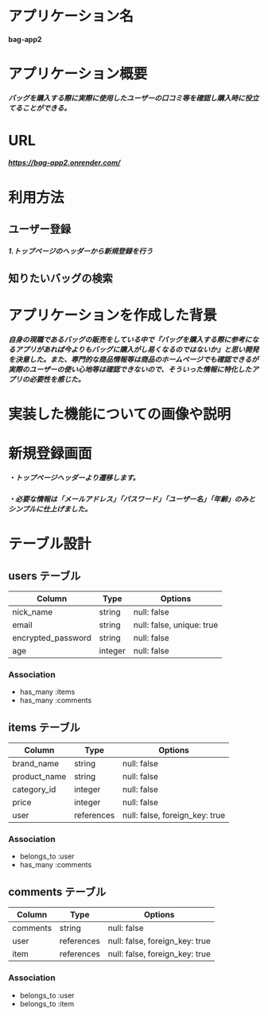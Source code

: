 # アプリケーション名
#### bag-app2

# アプリケーション概要
##### バッグを購入する際に実際に使用したユーザーの口コミ等を確認し購入時に役立てることができる。

# URL
##### https://bag-app2.onrender.com/

# 利用方法
## ユーザー登録
##### 1.トップページのヘッダーから新規登録を行う
## 知りたいバッグの検索

# アプリケーションを作成した背景
##### 自身の現職であるバッグの販売をしている中で『バッグを購入する際に参考になるアプリがあれば今よりもバッグに購入がし易くなるのではないか』と思い開発を決意した。また、専門的な商品情報等は商品のホームページでも確認できるが実際のユーザーの使い心地等は確認できないので、そういった情報に特化したアプリの必要性を感じた。

# 実装した機能についての画像や説明

# 新規登録画面
##### ・トップページヘッダーより遷移します。

##### ・必要な情報は「メールアドレス」「パスワード」「ユーザー名」「年齢」のみとシンプルに仕上げました。





# テーブル設計

## users テーブル

| Column             | Type    | Options                   |
| ------------------ | ------- | ------------------------- |
| nick_name          | string  | null: false               |
| email              | string  | null: false, unique: true |
| encrypted_password | string  | null: false               |
| age                | integer | null: false               |

### Association

- has_many :items
- has_many :comments

## items テーブル

| Column       | Type       | Options                        |
| ------------ | ---------- | ------------------------------ |
| brand_name   | string     | null: false                    |
| product_name | string     | null: false                    |
| category_id  | integer    | null: false                    |
| price        | integer    | null: false                    |
| user         | references | null: false, foreign_key: true |

### Association

- belongs_to :user
- has_many :comments

## comments テーブル

| Column   | Type       | Options                        |
| -------- | ---------- | ------------------------------ |
| comments | string     | null: false                    |
| user     | references | null: false, foreign_key: true |
| item     | references | null: false, foreign_key: true |

### Association

- belongs_to :user
- belongs_to :item

